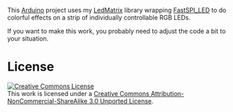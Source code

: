 This [Arduino](http://www.arduino.cc/) project uses my [LedMatrix](https://github.com/dbu/arduino-LedMatrix) library wrapping [FastSPI_LED](http://code.google.com/p/fastspi/) to do colorful effects on a strip of individually controllable RGB LEDs.

If you want to make this work, you probably need to adjust the code a bit to your situation.

# License

<a rel="license" href="http://creativecommons.org/licenses/by-nc-sa/3.0/"><img alt="Creative Commons License" style="border-width:0" src="http://i.creativecommons.org/l/by-nc-sa/3.0/88x31.png" /></a><br />This work is licensed under a <a rel="license" href="http://creativecommons.org/licenses/by-nc-sa/3.0/">Creative Commons Attribution-NonCommercial-ShareAlike 3.0 Unported License</a>.
